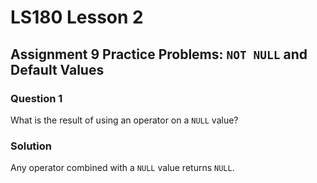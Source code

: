 # LS180 Lesson 2

## Assignment 9 Practice Problems: `NOT NULL` and Default Values

### Question 1

What is the result of using an operator on a `NULL` value?

### Solution

Any operator combined with a `NULL` value returns `NULL`.
